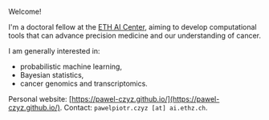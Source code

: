 Welcome!

I'm a doctoral fellow at the [ETH AI Center](https://ai.ethz.ch/), aiming to develop computational tools that can advance precision medicine and our understanding of cancer.

I am generally interested in:
  - probabilistic machine learning,
  - Bayesian statistics,
  - cancer genomics and transcriptomics.

Personal website: [https://pawel-czyz.github.io/](https://pawel-czyz.github.io/).
Contact: `pawelpiotr.czyz [at] ai.ethz.ch`.
